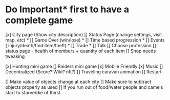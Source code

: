 # Do Important* first to have a complete game

<!-- Easy -->
[x] City page (Show city description)
[] Status Page (change settings, visit map, etc) *
[] Game Over (win/lose) *
[] Time based progression *
[] Events ( injury/death/find item/theft) *
[] Trade *
[] Talk
[] Choose profession
[] status page - health of members + quantity of each item
[] Shop needs tweaking


<!-- Hard -->
[x] Hunting mini game
[] Raiders mini game
[x] Mobile Friendly
[x] Music
[] Decentralized (Score? Wiki? nft?)
[] Traveling caravan animation
[] Restart

<!-- Picky -->
[] Make value of objects change at each city
[] Make sure to subtract objects properly as used
[] If you run out of food/water people and camels start to starve/die of thirst